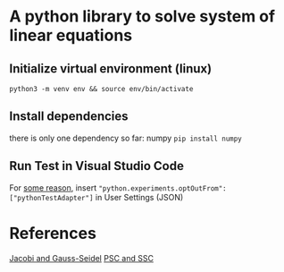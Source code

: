 # A python library to solve system of linear equations

## Initialize virtual environment (linux)
`python3 -m venv env && source env/bin/activate`

## Install dependencies
there is only one dependency so far: numpy
`pip install numpy`

## Run Test in Visual Studio Code 
For [some reason](https://github.com/microsoft/vscode-python/issues/21648), 
insert `"python.experiments.optOutFrom": ["pythonTestAdapter"]` in User Settings (JSON)

# References
[Jacobi and Gauss-Seidel](https://www3.nd.edu/~zxu2/acms40390F12/Lec-7.3.pdf)
[PSC and SSC](http://numerik.mi.fu-berlin.de/wiki/SS_2020/NumericsIII_Dokumente/Xu92.pdf)